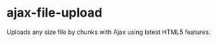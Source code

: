 ajax-file-upload
================

Uploads any size file by chunks with Ajax using latest HTML5 features. 